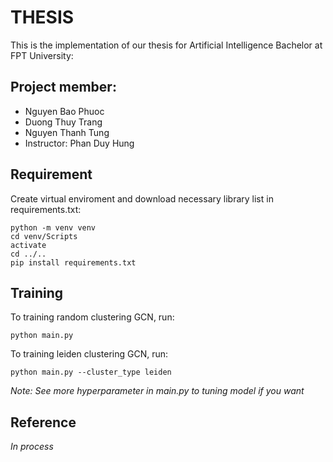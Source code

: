 # THESIS
This is the implementation of our thesis for Artificial Intelligence Bachelor at FPT University:


## Project member:
- Nguyen Bao Phuoc
- Duong Thuy Trang
- Nguyen Thanh Tung
- Instructor: Phan Duy Hung

## Requirement

Create virtual enviroment and download necessary library list in requirements.txt:
```
python -m venv venv
cd venv/Scripts
activate
cd ../..
pip install requirements.txt
```

## Training

To training random clustering GCN, run:

```
python main.py
```

To training leiden clustering GCN, run:

```
python main.py --cluster_type leiden
```

*Note: See more hyperparameter in main.py to tuning model if you want*

## Reference
*In process*